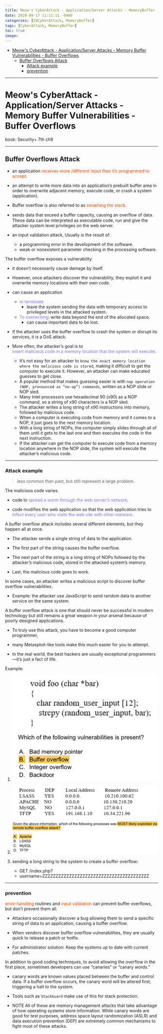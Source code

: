 ```yaml
---
title: Meow's CyberAttack - Application/Server Attacks - MemoryBuffer - Buffer Overflows 
date: 2020-09-17 11:11:11 -0400
categories: [10CyberAttack, MemoryBuffer]
tags: [CyberAttack, MemoryBuffer]
toc: true
image:
---
```


- [Meow's CyberAttack - Application/Server Attacks - Memory Buffer Vulnerabilities - Buffer Overflows](#meows-cyberattack---applicationserver-attacks---memory-buffer-vulnerabilities---buffer-overflows)
  - [Buffer Overflows Attack](#buffer-overflows-attack)
    - [Attack example](#attack-example)
    - [prevention](#prevention)

---

# Meow's CyberAttack - Application/Server Attacks - Memory Buffer Vulnerabilities - Buffer Overflows 
 
book: Security+ 7th ch9
 
<font color=LightSlateBlue></font>
<font color=OrangeRed></font>

---

## Buffer Overflows Attack

- an application <font color=OrangeRed>receives more /different input than it’s programmed to accept</font>. 

- an attempt to write more data into an application’s prebuilt buffer area in order to overwrite adjacent memory, execute code, or crash a system (application). 

- Buffer overflow is also referred to as <font color=OrangeRed>smashing the stack</font>. 

- sends data that exceed a buffer capacity, causing an overﬂow of data. These data can be interpreted as executable code, run and give the attacker system level privileges on the web server.

- an input validation attack, Usually is the result of: 
  - a programming error in the development of the software.
  - weak or nonexistent parameter checking in the processing software.	


The buffer overflow exposes a vulnerability

- it doesn’t necessarily cause damage by itself. 

- However, once attackers discover the vulnerability, they exploit it and overwrite memory locations with their own code. 

- can cause an application
  - <font color=LightSlateBlue>to terminate</font>
    - leave the system sending the data with temporary access to privileged levels in the attacked system.
  - <font color=LightSlateBlue>To overwriting</font>: write data beyond the end of the allocated space.
    - can cause important data to be lost.
  
- If the attacker uses the buffer overflow to crash the system or disrupt its services, it is a DoS attack.

- More often, the attacker’s goal is to  
<font color=LightSlateBlue>insert malicious code in a memory location that the system will execute</font>. 
  - It’s not easy for an attacker to `know the exact memory location where the malicious code is stored`, making it difficult to get the computer to execute it. However, an attacker can make educated guesses to get close.
  - A popular method that makes guessing easier is with `nop operation (NOP, pronounced as “no-op”) commands`, written as a NOP slide or NOP sled. 
  - Many Intel processors use hexadecimal 90 (x90) as a NOP command, so a string of x90 characters is a NOP sled.
  - The attacker writes a long string of x90 instructions into memory, followed by malicious code. 
  - When a computer is executing code from memory and it comes to a NOP, it just goes to the next memory location. 
  - With a long string of NOPs, the computer simply slides through all of them until it gets to the last one and then executes the code in the next instruction. 
  - If the attacker can get the computer to execute code from a memory location anywhere in the NOP slide, the system will execute the attacker’s malicious code.


---

### Attack example

> less common than past, but still represent a large problem. 

The malicious code varies. 

- code to <font color=LightSlateBlue>spread a worm through the web server’s network</font>.

- code modifies the web application so that the web application tries to <font color=LightSlateBlue>infect every user who visits the web site with other malware</font>. 


A buffer overflow attack includes several different elements, but they happen all at once. 

- The attacker sends a single string of data to the application. 

- The first part of the string causes the buffer overflow. 

- The next part of the string is a long string of NOPs followed by the attacker’s malicious code, stored in the attacked system’s memory. 

- Last, the malicious code goes to work.

In some cases, an attacker writes a malicious script to discover buffer overflow vulnerabilities. 

- Example:
	the attacker use JavaScript to send random data to another service on the same system.


A buffer overflow attack is one that should never be successful in modern technology but still remains a great weapon in your arsenal because of poorly designed applications.

- To truly use this attack, you have to become a good computer programmer,

- many Metasploit-like tools make this much easier for you to attempt. 

- In the real world, the best hackers are usually exceptional programmers—it’s just a fact of life. 

Example: 

1. ![Pasted Graphic 4](/assets/img/Pasted%20Graphic%204.png)

2. ![Pasted Graphic 8](/assets/img/Pasted%20Graphic%208.png)

3. sending a long string to the system to create a buffer overflow: 
   - GET /index.php?
   - username=ZZZZZZZZZZZZZZZZZZZZZZZZZZZZZZZZZZZZZZZZ

---

### prevention

<font color=OrangeRed>error-handling</font> routines and <font color=OrangeRed>input validation</font> can prevent buffer overflows, but don’t prevent them all. 

- Attackers occasionally discover a bug allowing them to send a specific string of data to an application, causing a buffer overflow. 

- When vendors discover buffer overflow vulnerabilities, they are usually quick to release a patch or hotfix. 

- For administrator solution: Keep the systems up to date with current patches.

In addition to good coding techniques, to avoid allowing the overflow in the first place, sometimes developers can use “canaries” or “canary words.”

- canary words are known values placed between the buffer and control data. If a buffer overflow occurs, the canary word will be altered first, triggering a halt to the system. 

- Tools such as `StackGuard` make use of this for stack protection. 

- NOTE All of these are memory management attacks that take advantage of how operating systems store information. While canary words are good for test purposes, address space layout randomization (ASLR) and data execution prevention (DEP) are extremely common mechanisms to fight most of these attacks. 





